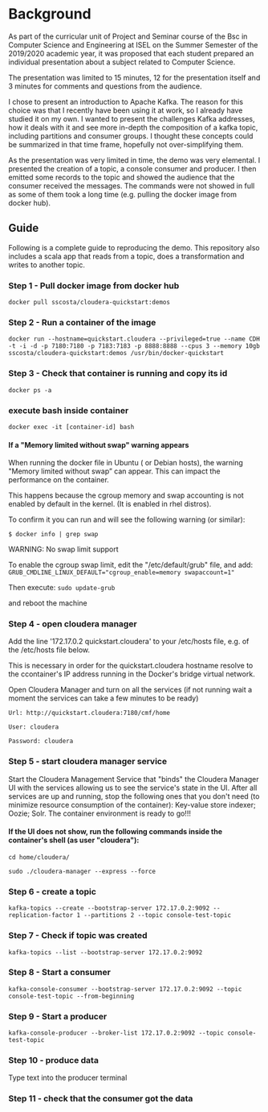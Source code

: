 # Background

As part of the curricular unit of Project and Seminar course of the Bsc in Computer Science and Engineering at ISEL on the Summer Semester of the 2019/2020 academic year, it was proposed that each student prepared an individual presentation about a subject related to Computer Science.

The presentation was limited to 15 minutes, 12 for the presentation itself and 3 minutes for comments and questions from the audience.

I chose to present an introduction to Apache Kafka. The reason for this choice was that I recently have been using it at work, so I already have studied it on my own. I wanted to present the challenges Kafka addresses, how it deals with it and see more in-depth the composition of a kafka topic, including partitions and consumer groups. I thought these concepts could be summarized in that time frame, hopefully not over-simplifying them.

As the presentation was very limited in time, the demo was very elemental. I presented the creation of a topic, a console consumer and producer. I then emitted some records to the topic and showed the audience that the consumer received the messages. The commands were not showed in full as some of them took a long time  (e.g. pulling the docker image from docker hub).

## Guide
Following is a complete guide to reproducing the demo. This repository also includes a scala app that reads from a topic, does a transformation and writes to another topic.

### Step 1 - Pull docker image from docker hub
`docker pull sscosta/cloudera-quickstart:demos`

### Step 2 - Run a container of the image
`docker run --hostname=quickstart.cloudera --privileged=true --name CDH -t -i -d -p 7180:7180 -p 7183:7183 -p 8888:8888 --cpus 3 --memory 10gb sscosta/cloudera-quickstart:demos /usr/bin/docker-quickstart`

### Step 3 - Check that container is running and copy its id
`docker ps -a`

### execute bash inside container
`docker exec -it [container-id] bash`

#### If a "Memory limited without swap" warning appears

When running the docker file in Ubuntu ( or Debian hosts), the warning  "Memory limited without swap” can appear. This can impact the performance on the container.

This happens because the cgroup memory and swap accounting is not enabled by default in the kernel.  (It is enabled in rhel distros).

To confirm it you can run and will see the following warning (or similar):

`$ docker info | grep swap`

WARNING: No swap limit support

To enable the cgroup swap limit, edit the "/etc/default/grub" file, and add:
`GRUB_CMDLINE_LINUX_DEFAULT="cgroup_enable=memory swapaccount=1"`

Then execute:
`sudo update-grub`

and reboot the machine

### Step 4 - open cloudera manager
Add the line '172.17.0.2 quickstart.cloudera' to your /etc/hosts file, e.g. of the /etc/hosts file below.

This is necessary in order for the quickstart.cloudera hostname resolve to the ccontainer's IP address running in the Docker's bridge virtual network.

Open Cloudera Manager and turn on all the services (if not running wait a moment the services can take a few minutes to be ready)

    Url: http://quickstart.cloudera:7180/cmf/home

    User: cloudera

    Password: cloudera

### Step 5 - start cloudera manager service
Start the Cloudera Management Service that "binds" the Cloudera Manager UI with the services allowing us to see the service's state in the UI.
After all services are up and running, stop the following ones that you don't need (to minimize resource consumption of the container):
    Key-value store indexer;
    Oozie;
    Solr.
The container environment is ready to go!!!

#### If the UI does not show, run the following commands inside the container's shell (as user "cloudera"):
`cd home/cloudera/`

`sudo ./cloudera-manager --express --force`

### Step 6 - create a topic
`kafka-topics --create --bootstrap-server 172.17.0.2:9092 --replication-factor 1 --partitions 2 --topic console-test-topic`

### Step 7 - Check if topic was created
`kafka-topics --list --bootstrap-server 172.17.0.2:9092`

### Step 8 - Start a consumer
`kafka-console-consumer --bootstrap-server 172.17.0.2:9092 --topic console-test-topic --from-beginning`

### Step 9 - Start a producer
`kafka-console-producer --broker-list 172.17.0.2:9092 --topic console-test-topic`

### Step 10 - produce data
Type text into the producer terminal

### Step 11 - check that the consumer got the data
